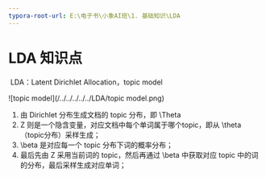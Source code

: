 ```yaml
---
typora-root-url: E:\电子书\小象AI班\1. 基础知识\LDA
---
```


# LDA 知识点

​	LDA：Latent Dirichlet Allocation，topic model

![topic model](/../../../../../LDA/topic model.png)

1. 由 Dirichlet 分布生成文档的 topic 分布，即 \Theta
2. Z 则是一个隐含变量，对应文档中每个单词属于哪个topic，即从 \theta （topic分布）采样生成；
3. \beta 是对应每一个 topic 分布下词的概率分布；
4. 最后先由 Z 采用当前词的 topic，然后再通过 \beta 中获取对应 topic 中的词的分布，最后采样生成对应单词；